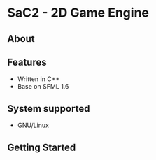 SaC2 - 2D Game Engine
=====================

About
-----

Features
--------
* Written in C++
* Base on SFML 1.6

System supported
----------------
* GNU/Linux

Getting Started
---------------

